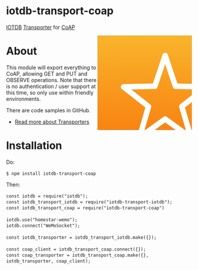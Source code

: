 # iotdb-transport-coap
[IOTDB](https://github.com/dpjanes/node-iotdb) 
[Transporter](https://github.com/dpjanes/node-iotdb/blob/master/docs/transporters.md)
for
[CoAP](http://coap.technology/)

<img src="https://raw.githubusercontent.com/dpjanes/iotdb-homestar/master/docs/HomeStar.png" align="right" />

# About

This module will export everything to CoAP, allowing GET and PUT and OBSERVE operations.
Note that there is no authentication / user support at this time, so only
use within friendly environments.

There are code samples in GitHub.

* [Read more about Transporters](https://github.com/dpjanes/node-iotdb/blob/master/docs/transporters.md)

# Installation

Do:

    $ npm install iotdb-transport-coap

Then:

    const iotdb = require("iotdb");
    const iotdb_transport_iotdb = require("iotdb-transport-iotdb");
    const iotdb_transport_coap = require("iotdb-transport-coap")

    iotdb.use("homestar-wemo");
    iotdb.connect("WeMoSocket");

    const iotdb_transporter = iotdb_transport_iotdb.make({});

    const coap_client = iotdb_transport_coap.connect({});
    const coap_transporter = iotdb_transport_coap.make({}, iotdb_transporter, coap_client);
